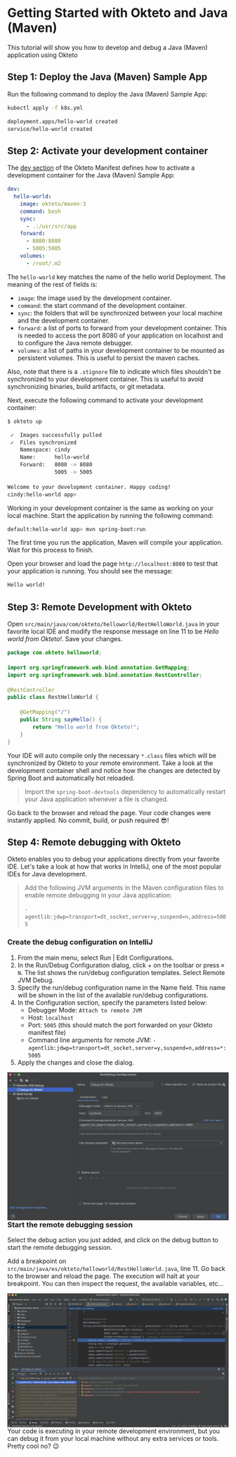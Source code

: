 # Getting Started with Okteto and Java (Maven)

This tutorial will show you how to develop and debug a Java (Maven) application using Okteto

## Step 1: Deploy the Java (Maven) Sample App

Run the following command to deploy the Java (Maven) Sample App:

```bash
kubectl apply -f k8s.yml
```

```bash
deployment.apps/hello-world created
service/hello-world created
```

## Step 2: Activate your development container

The [dev section](https://www.okteto.com/docs/reference/okteto-manifest/#dev-object-optional) of the Okteto Manifest defines how to activate a development container for the Java (Maven) Sample App:

```yaml
dev:
  hello-world:
    image: okteto/maven:3
    command: bash
    sync:
      - .:/usr/src/app
    forward:
      - 8080:8080
      - 5005:5005
    volumes:
      - /root/.m2
```

The `hello-world` key matches the name of the hello world Deployment. The meaning of the rest of fields is:

- `image`: the image used by the development container.
- `command`: the start command of the development container.
- `sync`: the folders that will be synchronized between your local machine and the development container.
- `forward`: a list of ports to forward from your development container. This is needed to access the port 8080 of your application on localhost and to configure the Java remote debugger.
- `volumes`: a list of paths in your development container to be mounted as persistent volumes. This is useful to persist the maven caches.

Also, note that there is a `.stignore` file to indicate which files shouldn't be synchronized to your development container.
This is useful to avoid synchronizing binaries, build artifacts, or git metadata.

Next, execute the following command to activate your development container:

```bash
$ okteto up
```

```bash
 ✓  Images successfully pulled
 ✓  Files synchronized
    Namespace: cindy
    Name:      hello-world
    Forward:   8080 -> 8080
               5005 -> 5005

Welcome to your development container. Happy coding!
cindy:hello-world app>
```

Working in your development container is the same as working on your local machine.
Start the application by running the following command:

```bash
default:hello-world app> mvn spring-boot:run
```

The first time you run the application, Maven will compile your application. Wait for this process to finish.

Open your browser and load the page `http://localhost:8080` to test that your application is running.
You should see the message:

```bash
Hello world!
```

## Step 3: Remote Development with Okteto

Open `src/main/java/com/okteto/helloworld/RestHelloWorld.java` in your favorite local IDE and modify the response message on line 11 to be _Hello world from Okteto!_. Save your changes.

```java
package com.okteto.helloworld;

import org.springframework.web.bind.annotation.GetMapping;
import org.springframework.web.bind.annotation.RestController;

@RestController
public class RestHelloWorld {

	@GetMapping("/")
	public String sayHello() {
		return "Hello world from Okteto!";
	}
}
```

Your IDE will auto compile only the necessary `*.class` files which will be synchronized by Okteto to your remote environment. Take a look at the development container shell and notice how the changes are detected by Spring Boot and automatically hot reloaded.

> Import the `spring-boot-devtools` dependency to automatically restart your Java application whenever a file is changed.

Go back to the browser and reload the page. Your code changes were instantly applied. No commit, build, or push required 😎!

## Step 4: Remote debugging with Okteto

Okteto enables you to debug your applications directly from your favorite IDE. Let's take a look at how that works in IntelliJ, one of the most popular IDEs for Java development.

> Add the following JVM arguments in the Maven configuration files to enable remote debugging in your Java application:
>
> `-agentlib:jdwp=transport=dt_socket,server=y,suspend=n,address=5005`

### Create the debug configuration on IntelliJ

1. From the main menu, select Run | Edit Configurations.
1. In the Run/Debug Configuration dialog, click + on the toolbar or press `⌘ N`. The list shows the run/debug configuration templates. Select Remote JVM Debug.
1. Specify the run/debug configuration name in the Name field. This name will be shown in the list of the available run/debug configurations.
1. In the Configuration section, specify the parameters listed below:
   - Debugger Mode: `Attach to remote JVM`
   - Host: `localhost`
   - Port: `5005` (this should match the port forwarded on your Okteto manifest file)
   - Command line arguments for remote JVM: `-agentlib:jdwp=transport=dt_socket,server=y,suspend=n,address=*:5005`
1. Apply the changes and close the dialog.

<img align="left" src="images/java-debug.png">

### Start the remote debugging session

Select the debug action you just added, and click on the debug button to start the remote debugging session.

Add a breakpoint on `src/main/java/es/okteto/helloworld/RestHelloWorld.java`, line 11. Go back to the browser and reload the page. The execution will halt at your breakpoint. You can then inspect the request, the available variables, etc...

<img align="left" src="images/java-halt.png">

Your code is executing in your remote development environment, but you can debug it from your local machine without any extra services or tools. Pretty cool no? 😉
